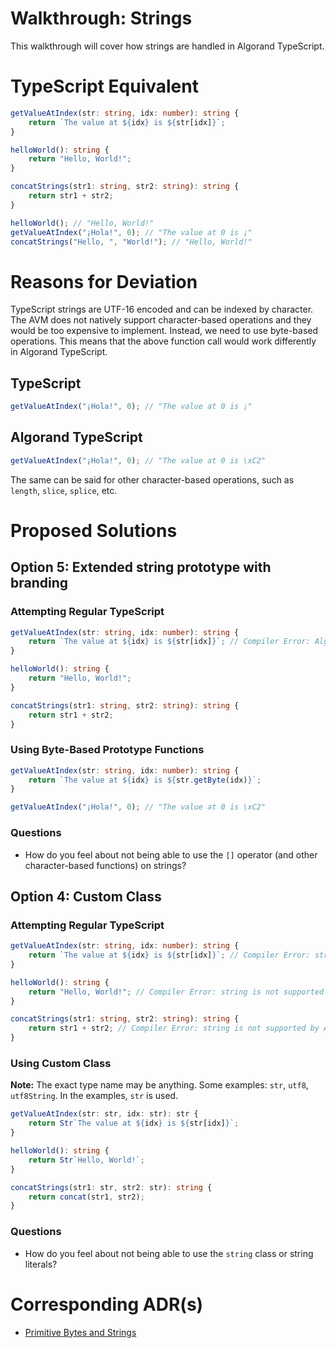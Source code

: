# Walkthrough: Strings

This walkthrough will cover how strings are handled in Algorand TypeScript.

# TypeScript Equivalent

```ts
getValueAtIndex(str: string, idx: number): string {
    return `The value at ${idx} is ${str[idx]}`;
}

helloWorld(): string {
    return "Hello, World!";
}

concatStrings(str1: string, str2: string): string {
    return str1 + str2;
}
```

```ts
helloWorld(); // "Hello, World!"
getValueAtIndex("¡Hola!", 0); // "The value at 0 is ¡"
concatStrings("Hello, ", "World!"); // "Hello, World!"
```

# Reasons for Deviation

TypeScript strings are UTF-16 encoded and can be indexed by character. The AVM does not natively support character-based operations and they would be too expensive to implement. Instead, we need to use byte-based operations. This means that the above function call would work differently in Algorand TypeScript.

## TypeScript

```ts
getValueAtIndex("¡Hola!", 0); // "The value at 0 is ¡"
```

## Algorand TypeScript

```ts
getValueAtIndex("¡Hola!", 0); // "The value at 0 is \xC2"
```

The same can be said for other character-based operations, such as `length`, `slice`, `splice`, etc.

# Proposed Solutions

## Option 5: Extended string prototype with branding

### Attempting Regular TypeScript

```ts
getValueAtIndex(str: string, idx: number): string {
    return `The value at ${idx} is ${str[idx]}`; // Compiler Error: Algorand TypeScript does not support usage of [] on strings
}

helloWorld(): string {
    return "Hello, World!";
}

concatStrings(str1: string, str2: string): string {
    return str1 + str2;
}
```

### Using Byte-Based Prototype Functions

```ts
getValueAtIndex(str: string, idx: number): string {
    return `The value at ${idx} is ${str.getByte(idx)}`;
}
```

```ts
getValueAtIndex("¡Hola!", 0); // "The value at 0 is \xC2"
```

### Questions

- How do you feel about not being able to use the `[]` operator (and other character-based functions) on strings?

## Option 4: Custom Class

### Attempting Regular TypeScript

```ts
getValueAtIndex(str: string, idx: number): string {
    return `The value at ${idx} is ${str[idx]}`; // Compiler Error: string is not supported by Algorand TypeScript
}

helloWorld(): string {
    return "Hello, World!"; // Compiler Error: string is not supported by Algorand TypeScript
}

concatStrings(str1: string, str2: string): string {
    return str1 + str2; // Compiler Error: string is not supported by Algorand TypeScript
}
```

### Using Custom Class

**Note:** The exact type name may be anything. Some examples: `str`, `utf8`, `utf8String`. In the examples, `str` is used.

```ts
getValueAtIndex(str: str, idx: str): str {
    return Str`The value at ${idx} is ${str[idx]}`;
}

helloWorld(): string {
    return Str`Hello, World!`;
}

concatStrings(str1: str, str2: str): string {
    return concat(str1, str2);
}
```

### Questions

- How do you feel about not being able to use the `string` class or string literals?

# Corresponding ADR(s)

- [Primitive Bytes and Strings](../../architecture-decisions/2024-05-21_primitive-bytes-and-strings.md)
